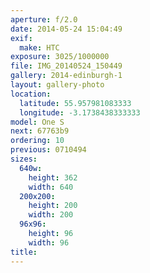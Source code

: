 ```yaml
---
aperture: f/2.0
date: 2014-05-24 15:04:49
exif:
  make: HTC
exposure: 3025/1000000
file: IMG_20140524_150449
gallery: 2014-edinburgh-1
layout: gallery-photo
location:
  latitude: 55.957981083333
  longitude: -3.1738438333333
model: One S
next: 67763b9
ordering: 10
previous: 0710494
sizes:
  640w:
    height: 362
    width: 640
  200x200:
    height: 200
    width: 200
  96x96:
    height: 96
    width: 96
title: 
---
```

